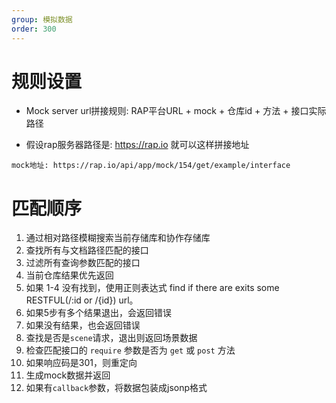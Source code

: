 ```yaml
---
group: 模拟数据
order: 300
---
```


# 规则设置

- Mock server url拼接规则: RAP平台URL + mock + 仓库id + 方法 + 接口实际路径

- 假设rap服务器路径是: https://rap.io 就可以这样拼接地址

```
mock地址: https://rap.io/api/app/mock/154/get/example/interface

```
# 匹配顺序

1. 通过相对路径模糊搜索当前存储库和协作存储库
2. 查找所有与文档路径匹配的接口
3. 过滤所有查询参数匹配的接口
4. 当前仓库结果优先返回
5. 如果 1-4 没有找到，使用正则表达式 find if there are exits some RESTFUL(/:id or /{id}) url。
6. 如果5步有多个结果退出，会返回错误
7. 如果没有结果，也会返回错误
8. 查找是否是`scene`请求，退出则返回场景数据
9. 检查匹配接口的 `require` 参数是否为 `get` 或 `post` 方法
10. 如果响应码是301，则重定向
11. 生成mock数据并返回
12. 如果有`callback`参数，将数据包装成jsonp格式

